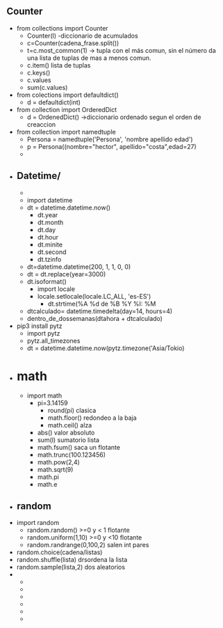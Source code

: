 ## Counter
- from collections import Counter
	- Counter(l) -diccionario de acumulados
	- c=Counter(cadena_frase.split())
	- t=c.most_common(1) -> tupla con el más comun, sin el número da una lista de tuplas de mas a menos comun.
	- c.item() lista de tuplas
	- c.keys()
	- c.values
	- sum(c.values)
- from colections import defaultdict()
	- d = defaultdict(int)
- from collection import OrderedDict
	- d = OrdenedDict() ->diccionario ordenado segun el orden de creaccion
- from collection import namedtuple
	- Persona = namedtuple('Persona', 'nombre apellido edad')
	- p = Persona((nombre="hector", apellido="costa",edad=27)
	-
- ## Datetime/
	-
	- import datetime
	- dt = datetime.datetime.now()
		- dt.year
		- dt.month
		- dt.day
		- dt.hour
		- dt.minite
		- dt.second
		- dt.tzinfo
	- dt=datetime.datetime(200, 1, 1, 0, 0)
	- dt = dt.replace(year=3000)
	- dt.isoformat()
		- import locale
		- locale.setlocale(locale.LC_ALL, 'es-ES')
			- dt.strtime(%A %d  de %B %Y %I: %M
	- dtcalculado= datetime.timedelta(day=14, hours=4)
	- dentro_de_dossemanas(dtahora + dtcalculado)
- pip3 install pytz
	- import pytz
	- pytz.all_timezones
	- dt = datetime.datetime.now(pytz.timezone('Asia/Tokio)
- # math
	- import math
		- pi=3.14159
			- round(pi) clasica
			- math.floor() redondeo a la baja
			- math.ceil() alza
		- abs() valor absoluto
		- sum(l) sumatorio lista
		- math.fsum() saca un flotante
		- math.trunc(100.123456)
		- math.pow(2,4)
		- math.sqrt(9)
		- math.pi
		- math.e
- ## random
- import random
	- random.random() >=0 y < 1 flotante
	- random.uniform(1,10) >=0 y <10 flotante
	- random.randrange(0,100,2) salen int pares
- random.choice(cadena/listas)
- random.shuffle(lista) drsordena la lista
- random.sample(lista,2) dos aleatorios
-
	-
	-
	-
	-
	-
	-